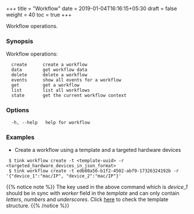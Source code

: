 +++
title = "Workflow"
date = 2019-01-04T16:16:15+05:30
draft = false
weight = 40
toc = true
+++

Workflow operations.

### Synopsis

Workflow operations:

```
  create      create a workflow
  data        get workflow data
  delete      delete a workflow
  events      show all events for a workflow
  get         get a workflow
  list        list all workflows
  state       get the current workflow context
```

### Options

```
  -h, --help   help for workflow
```

### Examples

- Create a workflow using a template and a targeted hardware devices

```shell
 $ tink workflow create -t <template-uuid> -r <targeted_hardware_devices_in_json_format>
 $ tink workflow create -t edb80a56-b1f2-4502-abf9-17326324192b -r '{"device_1":"mac/IP", "device_2":"mac/IP"}'
```

{{% notice note %}}
The key used in the above command which is _device_1_ should be in sync with _worker_ field in the _template_ and can only contain _letters_, _numbers_ and _underscores_. Click [here](/concepts/) to check the template structure.
{{% /notice %}}

